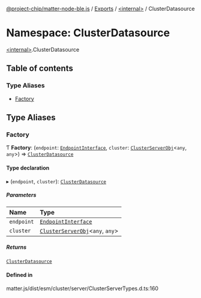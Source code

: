 [@project-chip/matter-node-ble.js](../README.md) / [Exports](../modules.md) / [\<internal\>](internal_.md) / ClusterDatasource

# Namespace: ClusterDatasource

[\<internal\>](internal_.md).ClusterDatasource

## Table of contents

### Type Aliases

- [Factory](internal_.ClusterDatasource.md#factory)

## Type Aliases

### Factory

Ƭ **Factory**: (`endpoint`: [`EndpointInterface`](../interfaces/internal_.EndpointInterface.md), `cluster`: [`ClusterServerObj`](internal_.md#clusterserverobj)\<`any`, `any`\>) => [`ClusterDatasource`](../interfaces/internal_.ClusterDatasource-1.md)

#### Type declaration

▸ (`endpoint`, `cluster`): [`ClusterDatasource`](../interfaces/internal_.ClusterDatasource-1.md)

##### Parameters

| Name | Type |
| :------ | :------ |
| `endpoint` | [`EndpointInterface`](../interfaces/internal_.EndpointInterface.md) |
| `cluster` | [`ClusterServerObj`](internal_.md#clusterserverobj)\<`any`, `any`\> |

##### Returns

[`ClusterDatasource`](../interfaces/internal_.ClusterDatasource-1.md)

#### Defined in

matter.js/dist/esm/cluster/server/ClusterServerTypes.d.ts:160
